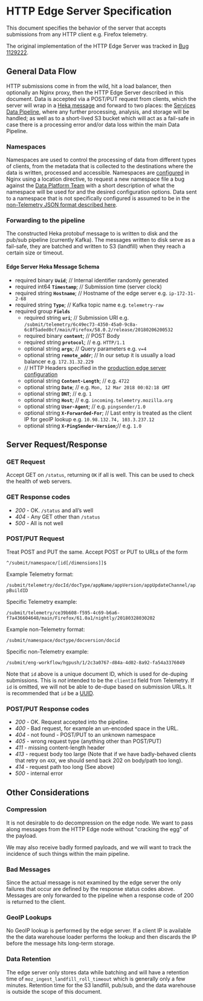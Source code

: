 # HTTP Edge Server Specification

This document specifies the behavior of the server that accepts submissions from
any HTTP client e.g. Firefox telemetry.

The original implementation of the HTTP Edge Server was tracked in
[Bug 1129222](https://bugzilla.mozilla.org/show_bug.cgi?id=1129222).

## General Data Flow

HTTP submissions come in from the wild, hit a load balancer, then optionally an
Nginx proxy, then the HTTP Edge Server described in this document. Data is
accepted via a POST/PUT request from clients, which the server will wrap in a
[Heka message](http://mozilla-services.github.io/lua_sandbox/heka/message.html)
and forward to two places: the [Services Data Pipeline](data_pipeline.md), where
any further processing, analysis, and storage will be handled; as well as to a
short-lived S3 bucket which will act as a fail-safe in case there is a
processing error and/or data loss within the main Data Pipeline.

### Namespaces

Namespaces are used to control the processing of data from different types of
clients, from the metadata that is collected to the destinations where the data
is written, processed and accessible. Namespaces are
[configured](https://github.com/mozilla-services/nginx_moz_ingest#example-configuration)
in Nginx using a location directive, to request a new namespace file a bug
against the [Data Platform Team](https://bugzilla.mozilla.org/enter_bug.cgi?product=Data%20Platform%20and%20Tools&component=Pipeline%20Ingestion)
with a short description of what the namespace will be used for and the desired
configuration options. Data sent to a namespace that is not specifically
configured is assumed to be in the [non-Telemetry JSON format described here](../../cookbooks/new_ping.md).

### Forwarding to the pipeline

The constructed Heka protobuf message to is written to disk and the pub/sub
pipeline (currently Kafka). The messages written to disk serve as a fail-safe,
they are batched and written to S3 (landfill) when they reach a certain size or
timeout.

#### Edge Server Heka Message Schema

* required binary **`Uuid`**;                   // Internal identifier randomly generated
* required int64  **`Timestamp`**;              // Submission time (server clock)
* required string **`Hostname`**;               // Hostname of the edge server e.g. `ip-172-31-2-68`
* required string **`Type`**;                   // Kafka topic name e.g. `telemetry-raw`
* required group  **`Fields`**
   * required string **`uri`**;                 // Submission URI e.g. `/submit/telemetry/6c49ec73-4350-45a0-9c8a-6c8f5aded0cf/main/Firefox/58.0.2/release/20180206200532`
   * required binary **`content`**;             // POST Body
   * required string **`protocol`**;            // e.g. `HTTP/1.1`
   * optional string **`args`**;                // Query parameters e.g. `v=4`
   * optional string **`remote_addr`**;         // In our setup it is usually a load balancer e.g. `172.31.32.229`
   * // HTTP Headers specified in the [production edge server configuration](https://github.com/mozilla-services/puppet-config/blob/06ec0beae535184cc7455c3c2c32b6571160196d/pipeline/modules/pipeline/templates/edge/nginx.conf.erb#L24)
   * optional string **`Content-Length`**;      // e.g. `4722`
   * optional string **`Date`**;                // e.g. `Mon, 12 Mar 2018 00:02:18 GMT`
   * optional string **`DNT`**;                 // e.g. `1`
   * optional string **`Host`**;                // e.g. `incoming.telemetry.mozilla.org`
   * optional string **`User-Agent`**;          // e.g. `pingsender/1.0`
   * optional string **`X-Forwarded-For`**;     // Last entry is treated as the client IP for geoIP lookup e.g. `10.98.132.74, 103.3.237.12`
   * optional string **`X-PingSender-Version`**;// e.g. `1.0`

## Server Request/Response

### GET Request

Accept GET on `/status`, returning `OK` if all is well. This can be used to
check the health of web servers.

### GET Response codes

* *200* - OK. `/status` and all’s well
* *404* - Any GET other than `/status`
* *500* - All is not well

### POST/PUT Request
Treat POST and PUT the same. Accept POST or PUT to URLs of the form

`^/submit/namespace/[id[/dimensions]]$`

Example Telemetry format:

`/submit/telemetry/docId/docType/appName/appVersion/appUpdateChannel/appBuildID`

Specific Telemetry example:

`/submit/telemetry/ce39b608-f595-4c69-b6a6-f7a436604648/main/Firefox/61.0a1/nightly/20180328030202`

Example non-Telemetry format:

`/submit/namespace/doctype/docversion/docid`

Specific non-Telemetry example:

`/submit/eng-workflow/hgpush/1/2c3a0767-d84a-4d02-8a92-fa54a3376049`

Note that `id` above is a unique document ID, which is used for de-duping
submissions. This is *not* intended to be the `clientId` field from Telemetry.
If `id` is omitted, we will not be able to de-dupe based on submission URLs. It
is recommended that `id` be a [UUID](https://en.wikipedia.org/wiki/Universally_unique_identifier).

### POST/PUT Response codes

* *200* - OK. Request accepted into the pipeline.
* *400* - Bad request, for example an un-encoded space in the URL.
* *404* - not found - POST/PUT to an unknown namespace
* *405* - wrong request type (anything other than POST/PUT)
* *411* - missing content-length header
* *413* - request body too large (Note that if we have badly-behaved clients that retry on `4XX`, we should send back 202 on body/path too long).
* *414* - request path too long (See above)
* *500* - internal error

## Other Considerations

### Compression

It is not desirable to do decompression on the edge node. We want to pass along
messages from the HTTP Edge node without "cracking the egg" of the payload.

We may also receive badly formed payloads, and we will want to track the
incidence of such things within the main pipeline.

### Bad Messages

Since the actual message is not examined by the edge server the only failures
that occur are defined by the response status codes above. Messages are only
forwarded to the pipeline when a response code of 200 is returned to the client.

### GeoIP Lookups

No GeoIP lookup is performed by the edge server. If a client IP is available the
the data warehouse loader performs the lookup and then discards the IP before
the message hits long-term storage.

### Data Retention

The edge server only stores data while batching and will have a retention time
of `moz_ingest_landfill_roll_timeout` which is generally only a few minutes.
Retention time for the S3 landfill, pub/sub, and the data warehouse is outside
the scope of this document.
